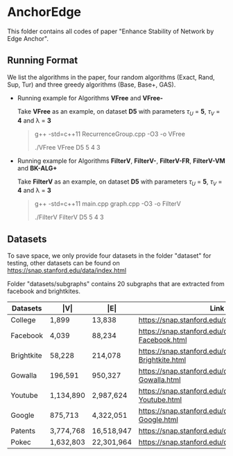 # AnchorEdge

This folder contains all codes of paper "Enhance Stability of Network by Edge Anchor".

## Running Format

We list the algorithms in the paper, four random algorithms (Exact, Rand, Sup, Tur) and three greedy algorithms (Base, Base+, GAS).

* Running example for Algorithms **VFree** and **VFree-**

  Take **VFree** as an example, on dataset **D5** with parameters $\tau_U$ = **5**, $\tau_V$ = **4** and &lambda; = **3**

  > g++ -std=c++11 RecurrenceGroup.cpp -O3 -o VFree
  >
  > ./VFree VFree D5 5 4 3


* Running example for Algorithms **FilterV**, **FilterV-**, **FilterV-FR**, **FilterV-VM** and **BK-ALG+**

  Take **FilterV** as an example, on dataset **D5** with parameters $\tau_U$ = **5**, $\tau_V$ = **4** and &lambda; = **3**

  > g++ -std=c++11 main.cpp graph.cpp -O3 -o FilterV
  >
  > ./FilterV FilterV D5 5 4 3


## Datasets

To save space, we only provide four datasets in the folder "dataset" for testing, other datasets can be found on https://snap.stanford.edu/data/index.html

Folder "datasets/subgraphs" contains 20 subgraphs that are extracted from facebook and brightkites.


| Datasets | \|V\| | \|E\| |   Link |
|----------|----|----|----|
| College | 1,899 | 13,838 | https://snap.stanford.edu/data/CollegeMsg.html |
| Facebook | 4,039 | 88,234 | https://snap.stanford.edu/data/ego-Facebook.html  |
| Brightkite| 58,228 | 214,078 | https://snap.stanford.edu/data/loc-Brightkite.html   |
| Gowalla | 196,591 | 950,327 |  https://snap.stanford.edu/data/loc-Gowalla.html    |
| Youtube | 1,134,890 | 2,987,624 | https://snap.stanford.edu/data/com-Youtube.html    |
| Google |  875,713 | 4,322,051 | https://snap.stanford.edu/data/web-Google.html  |
| Patents | 3,774,768 | 16,518,947 | https://snap.stanford.edu/data/cit-Patents.html  |
| Pokec | 1,632,803 | 22,301,964 | https://snap.stanford.edu/data/soc-Pokec.html |
